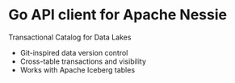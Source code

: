 # Go API client for Apache Nessie

Transactional Catalog for Data Lakes

* Git-inspired data version control
* Cross-table transactions and visibility
* Works with Apache Iceberg tables
